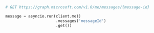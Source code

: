 <!-- markdownlint-disable MD041 -->

```python
# GET https://graph.microsoft.com/v1.0/me/messages/{message-id}

message = asyncio.run(client.me()
                      .messages('messageId')
                      .get())
```
